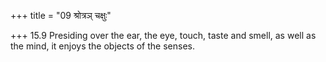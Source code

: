 +++
title = "09 श्रोत्रञ् चक्षुः"

+++
15.9 Presiding over the ear, the eye, touch, taste and smell, as well as
the mind, it enjoys the objects of the senses.
